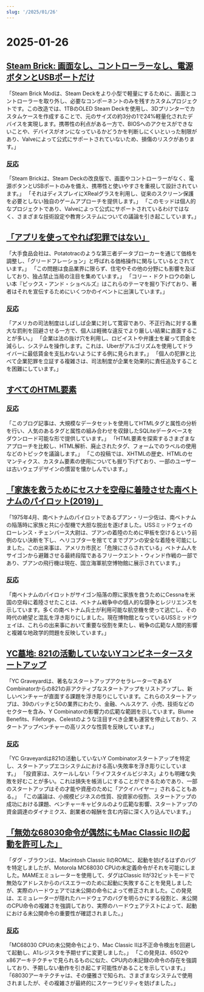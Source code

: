 ```yaml
---
slug: '/2025/01/26'
---
```


# 2025-01-26

## [Steam Brick: 画面なし、コントローラーなし、電源ボタンとUSBポートだけ](https://crastinator-pro.github.io/steam-brick/)

「Steam Brick Modは、Steam Deckをより小型で軽量にするために、画面とコントローラーを取り外し、必要なコンポーネントのみを残すカスタムプロジェクトです。この改造では、1TBのOLED Steam Deckを使用し、3Dプリンターでカスタムケースを作成することで、元のサイズの約3分の1で24%軽量化されたデバイスを実現します。携帯性の利点がある一方で、BIOSへのアクセスができないことや、デバイスがオンになっているかどうかを判断しにくいといった制限があり、Valveによって公式にサポートされていないため、損傷のリスクがあります。」

### [反応](https://news.ycombinator.com/item?id=42825441)

「Steam Brickは、Steam Deckの改良版で、画面やコントローラーがなく、電源ボタンとUSBポートのみを備え、携帯性と使いやすさを重視して設計されています。」 「それはディスプレイにXRealグラスを利用し、従来のスクリーン保護を必要としない独自のゲームアプローチを提供します。」 「このモッドは個人的なプロジェクトであり、Valveによって公式にサポートされているわけではなく、さまざまな技術設定や教育システムについての議論を引き起こしています。」

## [「アプリを使ってやれば犯罪ではない」](https://pluralistic.net/2025/01/25/potatotrac/#carbo-loading)

「大手食品会社は、Potatotracのような第三者データブローカーを通じて価格を調整し、「グリードフレーション」と呼ばれる価格操作に関与しているとされています。」 「この問題は食品業界に限らず、住宅やその他の分野にも影響を及ぼしており、独占禁止当局の注目を集めています。」 「コリー・ドクトロウの新しい本『ピックス・アンド・ショベルズ』はこれらのテーマを掘り下げており、著者はそれを宣伝するためにいくつかのイベントに出演しています。」

### [反応](https://news.ycombinator.com/item?id=42830646)

「アメリカの司法制度はしばしば企業に対して寛容であり、不正行為に対する重大な罰則を回避させる一方で、個人は軽微な違反でより厳しい結果に直面することが多い。」 「企業は法の抜け穴を利用し、ロビイストや弁護士を雇って罰金を減らし、システムを操作します。これは、Uberがアルゴリズムを使用してドライバーに最低賃金を支払わないようにする例に見られます。」 「個人の犯罪と比べて企業犯罪を立証する複雑さは、司法制度が企業を効果的に責任追及することを困難にしています。」

## [すべてのHTML要素](https://iamwillwang.com/dollar/every-html-element/)

### [反応](https://news.ycombinator.com/item?id=42823722)

「このブログ記事は、大規模なデータセットを使用してHTMLタグと属性の分析を行い、人気のあるタグと属性の組み合わせを収録したSQLiteデータベースをダウンロード可能な形で提供しています。」 「HTML要素を探索するさまざまなアプローチを比較し、HTML解析、廃止されたタグ、フォームでのラベルの使用などのトピックを議論します。」 「この投稿では、XHTMLの歴史、HTMLのセマンティクス、カスタム要素の使用についても掘り下げており、一部のユーザーは古いウェブデザインの慣習を懐かしんでいます。」

## [「家族を救うためにセスナを空母に着陸させた南ベトナムのパイロット(2019)」](https://www.historynet.com/maj-buang-lys-daring-feat-to-save-his-family/)

「1975年4月、南ベトナムのパイロットであるブアン・リー少佐は、南ベトナムの陥落時に家族と共に小型機で大胆な脱出を遂げました。USSミッドウェイのローレンス・チェンバース大尉は、ブアンの着陸のために甲板を空けるという前例のない決断を下し、ヘリコプターを捨ててまでブアンの安全な着陸を可能にしました。この出来事は、アメリカ市民と「危険にさらされている」ベトナム人をサイゴンから避難させる最終段階であるフリークエント・ウィンド作戦の一部であり、ブアンの飛行機は現在、国立海軍航空博物館に展示されています。」

### [反応](https://news.ycombinator.com/item?id=42826536)

「南ベトナムのパイロットがサイゴン陥落の際に家族を救うためにCessnaを米国の空母に着陸させたことは、ベトナム戦争中の個人的な闘争とレジリエンスを示しています。多くの南ベトナム兵士が利用可能な航空機を使って逃亡し、その時代の絶望と混乱を浮き彫りにしました。現在博物館となっているUSSミッドウェイは、これらの出来事において重要な役割を果たし、戦争の広範な人間的影響と複雑な地政学的問題を反映しています。」

## [YC墓地: 821の活動していないYコンビネータースタートアップ](https://ycgraveyard.iamwillwang.com/)

「YC Graveyardは、著名なスタートアップアクセラレーターであるY Combinatorからの821の非アクティブなスタートアップをリストアップし、新しいベンチャーが直面する課題を浮き彫りにしています。これらのスタートアップは、39のバッチと50の業界にわたり、金融、ヘルスケア、小売、技術などのセクターを含み、Y Combinatorの影響力の広範な範囲を示しています。Blume Benefits、Fileforge、Celestのような注目すべき企業も運営を停止しており、スタートアップベンチャーの高リスクな性質を反映しています。」

### [反応](https://news.ycombinator.com/item?id=42828198)

「YC Graveyardは821の活動していないY Combinatorスタートアップを特定し、スタートアップエコシステムにおける高い失敗率を浮き彫りにしています。」 「投資家は、スケールしない「ライフスタイルビジネス」よりも明確な失敗を好むことが多い。これは損失を帳消しにすることができるためであり、一部のスタートアップはその才能や資産のために「アクイハイヤー」されることもある。」 「この議論は、小規模ビジネスの性質、投資家の役割、スタートアップの成功における課題、ベンチャーキャピタルのより広範な影響、スタートアップの資金調達のダイナミクス、創業者の報酬を含む内容に深く入り込んでいます。」

## [「無効な68030命令が偶然にもMac Classic IIの起動を許可した」](https://www.downtowndougbrown.com/2025/01/the-invalid-68030-instruction-that-accidentally-allowed-the-mac-classic-ii-to-successfully-boot-up/)

「ダグ・ブラウンは、Macintosh Classic IIのROMに、起動を妨げるはずのバグを特定しましたが、Motorola MC68030 CPUの未定義命令がそれを可能にしました。MAMEエミュレーターを使用して、ダグはClassic IIが32ビットモードで無効なアドレスからのバスエラーのために起動に失敗することを発見しましたが、実際のハードウェアでは未公開の命令によって修正されました。この発見は、エミュレーターが隠れたハードウェアのバグを明らかにする役割と、未公開のCPU命令の複雑さを強調しており、実際のハードウェアテストによって、起動における未公開命令の重要性が確認されました。」

### [反応](https://news.ycombinator.com/item?id=42824562)

「MC68030 CPUの未公開命令により、Mac Classic IIは不正命令検出を回避して起動し、A1レジスタを予期せずに変更しました。」 「この発見は、6502やx86アーキテクチャで見られるものに似た、CPU内の未記録の命令の存在を強調しており、予期しない動作を引き起こす可能性があることを示しています。」 「68030アーキテクチャは、その優雅さで知られ、さまざまなシステムで使用されましたが、その複雑さが最終的にスケーラビリティを妨げました。」

<head>
  <meta property="og:title" content="Steam Brick: 画面なし、コントローラーなし、電源ボタンとUSBポートだけ" />
  <meta property="og:type" content="website" />
  <meta property="og:image" content="https://og.cho.sh/api/og/?title=Steam%20Brick%3A%20%E7%94%BB%E9%9D%A2%E3%81%AA%E3%81%97%E3%80%81%E3%82%B3%E3%83%B3%E3%83%88%E3%83%AD%E3%83%BC%E3%83%A9%E3%83%BC%E3%81%AA%E3%81%97%E3%80%81%E9%9B%BB%E6%BA%90%E3%83%9C%E3%82%BF%E3%83%B3%E3%81%A8USB%E3%83%9D%E3%83%BC%E3%83%88%E3%81%A0%E3%81%91&subheading=2025%E5%B9%B41%E6%9C%8826%E6%97%A5%E6%97%A5%E6%9B%9C%E6%97%A5%3A%20%E3%83%8F%E3%83%83%E3%82%AB%E3%83%BC%E3%83%8B%E3%83%A5%E3%83%BC%E3%82%B9%E3%81%BE%E3%81%A8%E3%82%81" />
</head>
